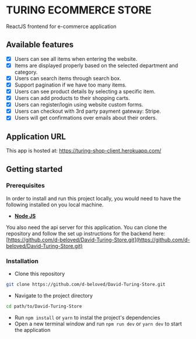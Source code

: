 # TURING ECOMMERCE STORE

ReactJS frontend for e-commerce application

## Available features

* [x] Users can see all items when entering the website.
* [x] Items are displayed properly based on the selected department and category.
* [x] Users can search items through search box.
* [x] Support pagination if we have too many items.
* [x] Users can see product details by selecting a specific item.
* [x] Users can add products to their shopping carts.
* [x] Users can register/login using website custom forms.
* [x] Users can checkout with 3rd party payment gateway: Stripe.
* [x] Users will get confirmations over emails about their orders.

## Application URL
This app is hosted at: https://turing-shop-client.herokuapp.com/

## Getting started

### Prerequisites

In order to install and run this project locally, you would need to have the following installed on you local machine.

* [**Node JS**](https://nodejs.org/en/)

You also need the api server for this application. You can clone the repository and follow the set up instructions for the backend here:
[https://github.com/d-beloved/David-Turing-Store.git](https://github.com/d-beloved/David-Turing-Store.git)

### Installation

* Clone this repository

```sh
git clone https://github.com/d-beloved/David-Turing-Store.git
```

* Navigate to the project directory

```sh
cd path/to/David-Turing-Store

```

* Run `npm install` or `yarn` to instal the project's dependencies
* Open a new terminal window and run `npm run dev` or `yarn dev` to start the application
